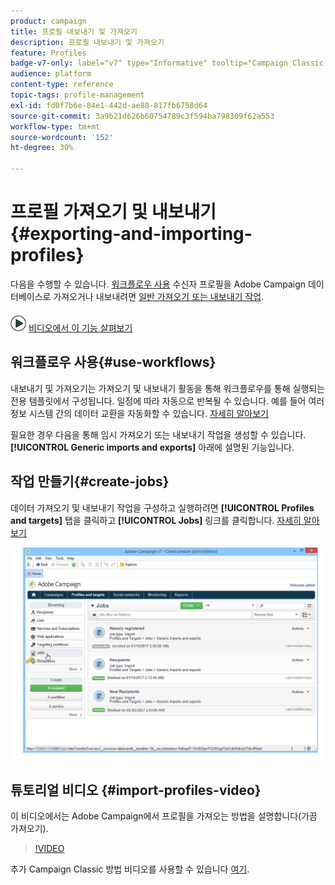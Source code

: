 ```yaml
---
product: campaign
title: 프로필 내보내기 및 가져오기
description: 프로필 내보내기 및 가져오기
feature: Profiles
badge-v7-only: label="v7" type="Informative" tooltip="Campaign Classic v7에만 적용됩니다."
audience: platform
content-type: reference
topic-tags: profile-management
exl-id: fd0f7b6e-84e1-442d-ae88-817fb6758d64
source-git-commit: 3a9b21d626b60754789c3f594ba798309f62a553
workflow-type: tm+mt
source-wordcount: '152'
ht-degree: 30%

---
```


# 프로필 가져오기 및 내보내기{#exporting-and-importing-profiles}



다음을 수행할 수 있습니다. [워크플로우 사용](#use-workflows) 수신자 프로필을 Adobe Campaign 데이터베이스로 가져오거나 내보내려면 [일반 가져오기 또는 내보내기 작업](#create-jobs).

![](assets/do-not-localize/how-to-video.png) [비디오에서 이 기능 살펴보기](#import-profiles-video)

## 워크플로우 사용{#use-workflows}

내보내기 및 가져오기는 가져오기 및 내보내기 활동을 통해 워크플로우를 통해 실행되는 전용 템플릿에서 구성됩니다. 일정에 따라 자동으로 반복될 수 있습니다. 예를 들어 여러 정보 시스템 간의 데이터 교환을 자동화할 수 있습니다. [자세히 알아보기](../../platform/using/import-export-workflows.md#best-practices-when-importing-data)

필요한 경우 다음을 통해 임시 가져오기 또는 내보내기 작업을 생성할 수 있습니다. **[!UICONTROL Generic imports and exports]** 아래에 설명된 기능입니다.

## 작업 만들기{#create-jobs}

데이터 가져오기 및 내보내기 작업을 구성하고 실행하려면 **[!UICONTROL Profiles and targets]** 탭을 클릭하고 **[!UICONTROL Jobs]** 링크를 클릭합니다. [자세히 알아보기](../../platform/using/about-generic-imports-exports.md)

![](assets/s_ncs_user_interface_import_link.png)


## 튜토리얼 비디오 {#import-profiles-video}

이 비디오에서는 Adobe Campaign에서 프로필을 가져오는 방법을 설명합니다(가끔 가져오기).

>[!VIDEO](https://video.tv.adobe.com/v/25608?quality=12)

추가 Campaign Classic 방법 비디오를 사용할 수 있습니다 [여기](https://experienceleague.adobe.com/docs/campaign-classic-learn/tutorials/overview.html?lang=ko).
